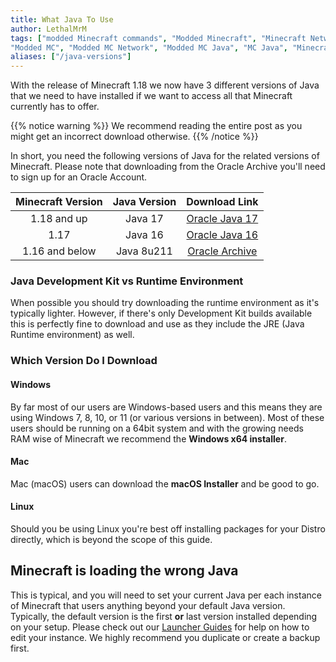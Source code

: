 ```yaml
---
title: What Java To Use
author: LethalMrM
tags: ["modded Minecraft commands", "Modded Minecraft", "Minecraft Network", "ShadowNode", "ShadowNode Modded", 
"Modded MC", "Modded MC Network", "Modded MC Java", "MC Java", "Minecraft Java", "Modded Java", "Java versions"]
aliases: ["/java-versions"]
---
```

With the release of Minecraft 1.18 we now have 3 different versions of Java that we need to have installed if we want to access all that Minecraft currently has to offer.

{{% notice warning %}}
We recommend reading the entire post as you might get an incorrect download otherwise.
{{% /notice %}}

In short, you need the following versions of Java for the related versions of Minecraft. Please note that downloading from the Oracle Archive you'll need to sign up for an Oracle Account.

| Minecraft Version | Java Version | Download Link                                                                                                |
| :---:             | :----:       | :----------------------------------------------------------------------------------------------------------: |
| 1.18 and up       | Java 17      | [Oracle Java 17](https://www.oracle.com/java/technologies/javase/jdk17-archive-downloads.html)               |
| 1.17              | Java 16      | [Oracle Java 16](https://www.oracle.com/java/technologies/javase/jdk16-archive-downloads.html)               |
| 1.16 and below    | Java 8u211   | [Oracle Archive](https://www.oracle.com/java/technologies/javase/javase8u211-later-archive-downloads.html)   |

### Java Development Kit vs Runtime Environment
When possible you should try downloading the runtime environment as it's typically lighter.
However, if there's only Development Kit builds available this is perfectly fine to download and use as they include the JRE (Java Runtime environment) as well.

### Which Version Do I Download

#### Windows
By far most of our users are Windows-based users and this means they are using Windows 7, 8, 10, or 11 (or various versions in between). Most of these users should be running on a 64bit system and with the growing needs RAM wise of Minecraft we recommend the **Windows x64 installer**.


#### Mac
Mac (macOS) users can download the **macOS Installer** and be good to go.

#### Linux
Should you be using Linux you're best off installing packages for your Distro directly, which is beyond the scope of this guide.

## Minecraft is loading  the wrong Java
This is typical, and you will need to set your current Java per each instance of Minecraft that users anything beyond your default Java version. Typically, the default version is the first **or** last version installed depending on your setup.
Please check out our [Launcher Guides](/home/launchers/) for help on how to edit your instance. We highly recommend you duplicate or create a backup first.


